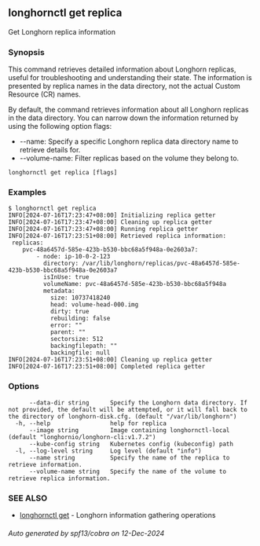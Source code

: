 ## longhornctl get replica

Get Longhorn replica information

### Synopsis

This command retrieves detailed information about Longhorn replicas, useful for troubleshooting and understanding their state.
The information is presented by replica names in the data directory, not the actual Custom Resource (CR) names.

By default, the command retrieves information about all Longhorn replicas in the data directory.
You can narrow down the information returned by using the following option flags:
- --name: Specify a specific Longhorn replica data directory name to retrieve details for.
- --volume-name: Filter replicas based on the volume they belong to.

```
longhornctl get replica [flags]
```

### Examples

```
$ longhornctl get replica
INFO[2024-07-16T17:23:47+08:00] Initializing replica getter
INFO[2024-07-16T17:23:47+08:00] Cleaning up replica getter
INFO[2024-07-16T17:23:47+08:00] Running replica getter
INFO[2024-07-16T17:23:51+08:00] Retrieved replica information:
 replicas:
    pvc-48a6457d-585e-423b-b530-bbc68a5f948a-0e2603a7:
        - node: ip-10-0-2-123
          directory: /var/lib/longhorn/replicas/pvc-48a6457d-585e-423b-b530-bbc68a5f948a-0e2603a7
          isInUse: true
          volumeName: pvc-48a6457d-585e-423b-b530-bbc68a5f948a
          metadata:
            size: 10737418240
            head: volume-head-000.img
            dirty: true
            rebuilding: false
            error: ""
            parent: ""
            sectorsize: 512
            backingfilepath: ""
            backingfile: null
INFO[2024-07-16T17:23:51+08:00] Cleaning up replica getter
INFO[2024-07-16T17:23:51+08:00] Completed replica getter
```

### Options

```
      --data-dir string      Specify the Longhorn data directory. If not provided, the default will be attempted, or it will fall back to the directory of longhorn-disk.cfg. (default "/var/lib/longhorn")
  -h, --help                 help for replica
      --image string         Image containing longhornctl-local (default "longhornio/longhorn-cli:v1.7.2")
      --kube-config string   Kubernetes config (kubeconfig) path
  -l, --log-level string     Log level (default "info")
      --name string          Specify the name of the replica to retrieve information.
      --volume-name string   Specify the name of the volume to retrieve replica information.
```

### SEE ALSO

* [longhornctl get](longhornctl_get.md)	 - Longhorn information gathering operations

###### Auto generated by spf13/cobra on 12-Dec-2024
